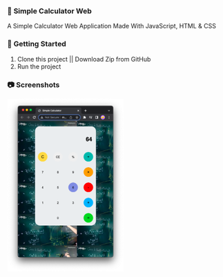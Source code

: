 ### 🧮  **Simple Calculator Web**

A Simple Calculator Web Application
Made With JavaScript, HTML & CSS

### 🚀  **Getting Started**
1. Clone this project || Download Zip from GitHub
2. Run the project 

### 📷   **Screenshots**

  <img
    src="/assets/image2.png"
    alt="Main Screen"
    title="Main Screen"
    style="display: inline-block; margin: 0 auto; width: 200; height: 400px">